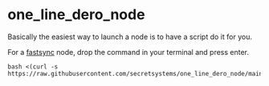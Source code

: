 # one_line_dero_node

Basically the easiest way to launch a node is to have a script do it for you. 

For a [fastsync](GitHub.com/secretsystems/one_line_dero_node/blob/main/fastsync.sh) node, drop the command in your terminal and press enter.

```
bash <(curl -s https://raw.githubusercontent.com/secretsystems/one_line_dero_node/main/fastsync.sh)
```
